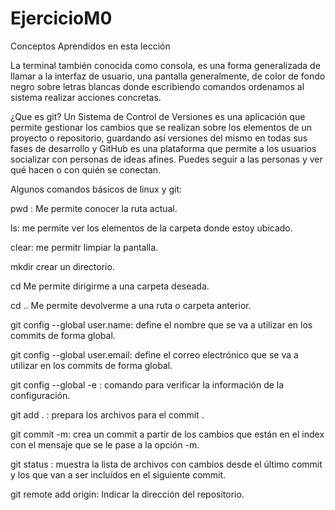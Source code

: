 # EjercicioM0
Conceptos Aprendidos en esta lección

La terminal también conocida como consola, es una forma generalizada de llamar a la interfaz de usuario, una pantalla generalmente, de color de fondo negro sobre letras blancas donde escribiendo comandos ordenamos al sistema realizar acciones concretas.

¿Que es git?
Un Sistema de Control de Versiones  es una aplicación que permite gestionar los cambios que se realizan sobre los elementos de un proyecto o repositorio, guardando así versiones del mismo en todas sus fases de desarrollo y GitHub es una plataforma que permite a los usuarios socializar con personas de ideas afines. Puedes seguir a las personas y ver qué hacen o con quién se conectan.

Algunos comandos básicos de linux y git:

pwd : Me permite conocer la ruta actual.

ls: me permite ver los elementos de la carpeta donde estoy ubicado.

clear: me permitr limpiar la pantalla.

mkdir crear un directorio.

cd Me permite  dirigirme a una carpeta deseada.

cd .. Me permite devolverme a una ruta o carpeta anterior.

git config --global user.name: define el nombre que se va a utilizar en los commits de forma global.

git config --global user.email: define el correo electrónico que se va a utilizar en los commits de forma global.

git config --global -e : comando para verificar la información de la configuración.

git add . : prepara los archivos para el commit .

git commit -m:  crea un commit a partir de los cambios que están en el index con el mensaje que se le pase a la opción -m.

git status : muestra la lista de archivos con cambios desde el último commit y los que van a ser incluídos en el siguiente commit.

git remote add origin: Indicar la dirección del repositorio.
